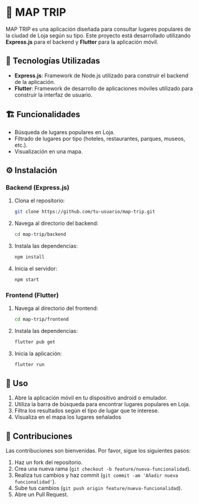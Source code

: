 # 📱 MAP TRIP

MAP TRIP es una aplicación diseñada para consultar lugares populares de la ciudad de Loja según su tipo. Este proyecto está desarrollado utilizando **Express.js** para el backend y **Flutter** para la aplicación móvil.

## 🔧 Tecnologías Utilizadas

- **Express.js**: Framework de Node.js utilizado para construir el backend de la aplicación.
- **Flutter**: Framework de desarrollo de aplicaciones móviles utilizado para construir la interfaz de usuario.

## 🏗 Funcionalidades

- Búsqueda de lugares populares en Loja.
- Filtrado de lugares por tipo (hoteles, restaurantes, parques, museos, etc.).
- Visualización en una mapa.

## ⚙️ Instalación

### Backend (Express.js)

1. Clona el repositorio:
    ```bash
    git clone https://github.com/tu-usuario/map-trip.git
    ```
2. Navega al directorio del backend:
    ```bash
    cd map-trip/backend
    ```
3. Instala las dependencias:
    ```bash
    npm install
    ```
4. Inicia el servidor:
    ```bash
    npm start
    ```

### Frontend (Flutter)

1. Navega al directorio del frontend:
    ```bash
    cd map-trip/frontend
    ```
2. Instala las dependencias:
    ```bash
    flutter pub get
    ```
3. Inicia la aplicación:
    ```bash
    flutter run
    ```

## 🚀 Uso

1. Abre la aplicación móvil en tu dispositivo android o emulador.
2. Utiliza la barra de búsqueda para encontrar lugares populares en Loja.
3. Filtra los resultados según el tipo de lugar que te interese.
4. Visualiza en el mapa los lugares señalados

## 🤝 Contribuciones

Las contribuciones son bienvenidas. Por favor, sigue los siguientes pasos:

1. Haz un fork del repositorio.
2. Crea una nueva rama (`git checkout -b feature/nueva-funcionalidad`).
3. Realiza tus cambios y haz commit (`git commit -am 'Añadir nueva funcionalidad'`).
4. Sube tus cambios (`git push origin feature/nueva-funcionalidad`).
5. Abre un Pull Request.
